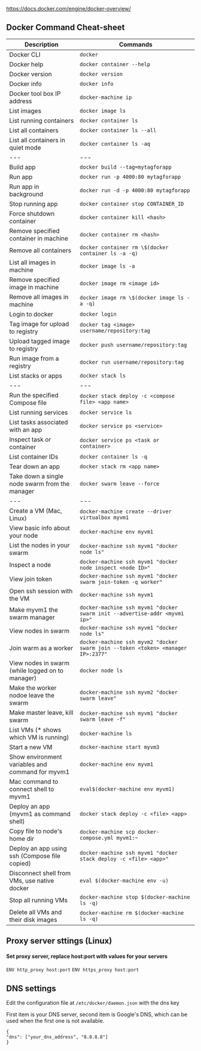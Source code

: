 https://docs.docker.com/engine/docker-overview/

## Docker Command Cheat-sheet

| Description                                      | Commands                                                                         |
| ------------------------------------------------ | -------------------------------------------------------------------------------- |
| Docker CLI                                       | `docker`                                                                         |
| Docker help                                      | `docker container --help`                                                        |
| Docker version                                   | `docker version`                                                                 |
| Docker info                                      | `docker info`                                                                    |
| Docker tool box IP address                       | `docker-machine ip`                                                              |
| List images                                      | `docker image ls`                                                                |
| List running containers                          | `docker container ls`                                                            |
| List all containers                              | `docker container ls --all`                                                      |
| List all containers in quiet mode                | `docker container ls -aq`                                                        |
| ---                                              | ---                                                                              |
| Build app                                        | `docker build --tag=mytagforapp`                                                 |
| Run app                                          | `docker run -p 4000:80 mytagforapp`                                              |
| Run app in background                            | `docker run -d -p 4000:80 mytagforapp`                                           |
| Stop running app                                 | `docker container stop CONTAINER_ID`                                             |
| Force shutdown container                         | `docker container kill <hash>`                                                   |
| Remove specified container in machine            | `docker container rm <hash>`                                                     |
| Remove all containers                            | `docker container rm \$(docker container ls -a -q)`                              |
| List all images in machine                       | `docker image ls -a`                                                             |
| Remove specified image in machine                | `docker image rm <image id>`                                                     |
| Remove all images in machine                     | `docker image rm \$(docker image ls -a -q)`                                      |
| Login to docker                                  | `docker login`                                                                   |
| Tag image for upload to registry                 | `docker tag <image> username/repository:tag`                                     |
| Upload tagged image to registry                  | `docker push username/repository:tag`                                            |
| Run image from a registry                        | `docker run username/repository:tag`                                             |
| List stacks or apps                              | `docker stack ls`                                                                |
| ---                                              | ---                                                                              |
| Run the specified Compose file                   | `docker stack deploy -c <compose file> <app name>`                               |
| List running services                            | `docker service ls`                                                              |
| List tasks associated with an app                | `docker service ps <service>`                                                    |
| Inspect task or container                        | `docker service ps <task or container>`                                          |
| List container IDs                               | `docker container ls -q`                                                         |
| Tear down an app                                 | `docker stack rm <app name>`                                                     |
| Take down a single node swarm from the manager   | `docker swarm leave --force`                                                     |
| ---                                              | ---                                                                              |
| Create a VM (Mac, Linux)                         | `docker-machine create --driver virtualbox myvm1`                                |
| View basic info about your node                  | `docker-machine env myvm1`                                                       |
| List the nodes in your swarm                     | `docker-machine ssh myvm1 "docker node ls"`                                      |
| Inspect a node                                   | `docker-machine ssh myvm1 "docker node inspect <node ID>"`                       |
| View join token                                  | `docker-machine ssh myvm1 "docker swarm join-token -q worker"`                   |
| Open ssh session with the VM                     | `docker-machine ssh myvm1`                                                       |
| Make myvm1 the swarm manager                     | `docker-machine ssh myvm1 "docker swarm init --advertise-addr <myvm1 ip>"`       |
| View nodes in swarm                              | `docker-machine ssh myvm1 "docker node ls"`                                      |
| Join warm as a worker                            | `docker-machine ssh myvm2 "docker swarm join --token <token> <manager IP>:2377"` |
| View nodes in swarm (while logged on to manager) | `docker node ls`                                                                 |
| Make the worker nodoe leave the swarm            | `docker-machine ssh myvm2 "docker swarm leave"`                                  |
| Make master leave, kill swarm                    | `docker-machine ssh myvm1 "docker swarm leave -f"`                               |
| List VMs (\* shows which VM is running)          | `docker-machine ls`                                                              |
| Start a new VM                                   | `docker-machine start myvm3`                                                     |
| Show environment variables and command for myvm1 | `docker-machine env myvm1`                                                       |
| Mac command to connect shell to myvm1            | `eval$(docker-machine env myvm1)`                                                |
| Deploy an app (myvm1 as command shell)           | `docker stack deploy -c <file> <app>`                                            |
| Copy file to node's home dir                     | `docker-machine scp docker-compose.yml myvm1:~`                                  |
| Deploy an app using ssh (Compose file copied)    | `docker-machine ssh myvm1 "docker stack deploy -c <file> <app>"`                 |
| Disconnect shell from VMs, use native docker     | `eval $(docker-machine env -u)`                                                  |
| Stop all running VMs                             | `docker-machine stop $(docker-machine ls -q)`                                    |
| Delete all VMs and their disk images             | `docker-machine rm $(docker-machine ls -q)`                                      |

## Proxy server sttings (Linux)

#### Set proxy server, replace host:port with values for your servers

`ENV http_proxy host:port`
`ENV https_proxy host:port`

## DNS settings

Edit the configuration file at `/etc/docker/daemon.json` with the dns key

First item is your DNS server, second item is Google's DNS, which can be used when the first one is not available.

```
{
"dns": ["your_dns_address", "8.8.8.8"]
}
```
